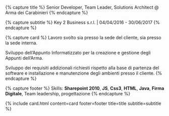 ---
---

{% capture title %}
Senior Developer, Team Leader, Solutions Architect @ Arma dei Carabinieri
{% endcapture %}

{% capture subtitle %}
Key 2 Business s.r.l. | 04/04/2016 - 30/06/2017
{% endcapture %}

{% capture card %}
Lavoro svolto sia presso la sede del cliente, sia presso la sede interna.

Sviluppo dell’Appunto Informatizzato per la creazione e gestione degli Appunti dell’Arma.

Sviluppo dei requisiti addizionali richiesti rispetto alla base di partenza del software e installazione e manutenzione degli ambienti presso il cliente.
{% endcapture %}

{% capture footer %}
Skills: **Sharepoint 2010**, **JS**, **Css3**, **HTML**, **Java**, **Firma Digitale**, Team leadership, progettazione
{% endcapture %}

{% include card.html content=card footer=footer title=title subtitle=subtitle %}
